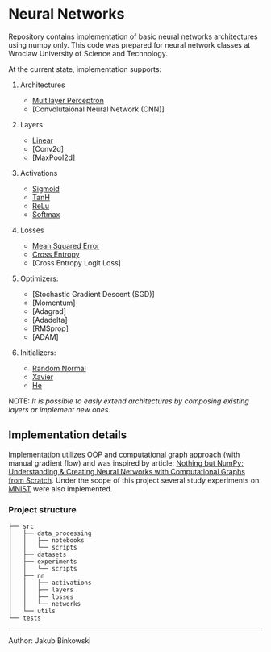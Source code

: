 # Neural Networks
Repository contains implementation of basic neural networks architectures using numpy only.
This code was prepared for neural network classes at Wroclaw University of Science and Technology. 

At the current state, implementation supports:
1. Architectures
    - [Multilayer Perceptron](src/nn/networks/mlp.py)
    - [Convolutaional Neural Network (CNN)]
   
1. Layers
    - [Linear](src/nn/layers/linear.py)
    - [Conv2d]
    - [MaxPool2d]
    
1. Activations
    - [Sigmoid](src/nn/activations/hidden_activations.py)
    - [TanH](src/nn/activations/hidden_activations.py)
    - [ReLu](src/nn/activations/hidden_activations.py)
    - [Softmax](src/nn/activations/softmax.py)
    
    
1. Losses
    - [Mean Squared Error](src/nn/losses/mse.py)
    - [Cross Entropy](src/nn/losses/cross_entropy.py)
    - [Cross Entropy Logit Loss]
    
1. Optimizers:
    - [Stochastic Gradient Descent (SGD)]
    - [Momentum]
    - [Adagrad]
    - [Adadelta]
    - [RMSprop]
    - [ADAM]
    
1. Initializers:
    - [Random Normal](src/nn/layers/initializers.py)
    - [Xavier](src/nn/layers/initializers.py)
    - [He](src/nn/layers/initializers.py)

NOTE:
*It is possible to easly extend architectures by composing existing layers or implement new ones.* 
## Implementation details 
Implementation utilizes OOP and computational graph approach (with manual gradient flow) and was inspired
by article: 
[Nothing but NumPy: Understanding & Creating Neural Networks with Computational Graphs from Scratch](https://medium.com/towards-artificial-intelligence/nothing-but-numpy-understanding-creating-neural-networks-with-computational-graphs-from-scratch-6299901091b0).
Under the scope of this project several study experiments on 
[MNIST](http://yann.lecun.com/exdb/mnist/) were also implemented. 
### Project structure
```
├── src
│   ├── data_processing
│   │   ├── notebooks
│   │   └── scripts
│   ├── datasets
│   ├── experiments
│   │   └── scripts
│   ├── nn
│   │   ├── activations
│   │   ├── layers
│   │   ├── losses
│   │   └── networks
│   └── utils
└── tests
```
---
Author: Jakub Binkowski
